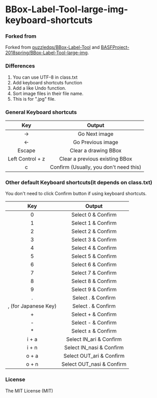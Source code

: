 # BBox-Label-Tool-large-img-keyboard-shortcuts

### Forked from
Forked from [puzzledqs/BBox-Label-Tool](https://github.com/puzzledqs/BBox-Label-Tool) and [BASFProject-2018spring/BBox-Label-Tool-large-img](https://github.com/BASFProject-2018spring/BBox-Label-Tool-large-img).  

### Differences
1. You can use UTF-8 in class.txt
2. Add keyboard shortcuts function
3. Add a like Undo function.
4. Sort image files in their file name.
5. This is for ".jpg" file.

### General Keyboard shortcuts
|  Key  |  Output  |
| :----: | :----: |
| → | Go Next image  |
| ← | Go Previous image  |
| Escape | Clear a drawing BBox |
| Left Control + z | Clear a previous existing BBox |
| c | Confirm (Usually, you don't need this) |

### Other default Keyboard shortcuts(it depends on class.txt)
You don't need to click Confirm button if using keyboard shortcuts.  

|  Key  |  Output  |
| :----: | :----: |
|  0  |  Select 0 & Confirm  |
|  1  |  Select 1 & Confirm  |
|  2  |  Select 2 & Confirm  |
|  3  |  Select 3 & Confirm  |
|  4  |  Select 4 & Confirm  |
|  5  |  Select 5 & Confirm  |
|  6  |  Select 6 & Confirm  |
|  7  |  Select 7 & Confirm  |
|  8  |  Select 8 & Confirm  |
|  9  |  Select 9 & Confirm  |
|  .  |  Select . & Confirm  |
|  , (for Japanese Key)  |  Select . & Confirm  |
|  +  |  Select + & Confirm  |
|  -  |  Select - & Confirm  |
|  *  |  Select ± & Confirm  |
|  i + a  |  Select IN_ari & Confirm  |
|  i + n  |  Select IN_nasi & Confirm  |
|  o + a  |  Select OUT_ari & Confirm  |
|  o + n  |  Select OUT_nasi & Confirm  |


### License
The MIT License (MIT)
